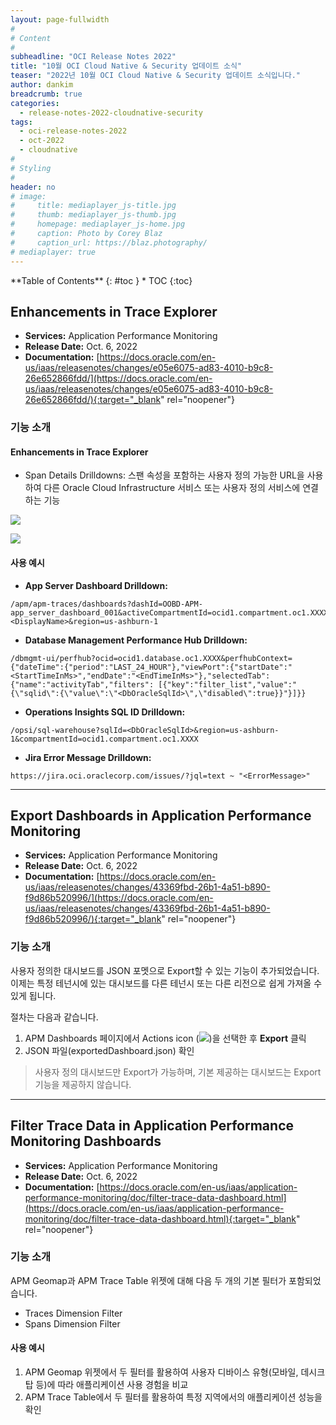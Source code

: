 ```yaml
---
layout: page-fullwidth
#
# Content
#
subheadline: "OCI Release Notes 2022"
title: "10월 OCI Cloud Native & Security 업데이트 소식"
teaser: "2022년 10월 OCI Cloud Native & Security 업데이트 소식입니다."
author: dankim
breadcrumb: true
categories:
  - release-notes-2022-cloudnative-security
tags:
  - oci-release-notes-2022
  - oct-2022
  - cloudnative
#
# Styling
#
header: no
# image:
#     title: mediaplayer_js-title.jpg
#     thumb: mediaplayer_js-thumb.jpg
#     homepage: mediaplayer_js-home.jpg
#     caption: Photo by Corey Blaz
#     caption_url: https://blaz.photography/
# mediaplayer: true
---
```


<div class="panel radius" markdown="1">
**Table of Contents**
{: #toc }
*  TOC
{:toc}
</div>

## Enhancements in Trace Explorer
* **Services:** Application Performance Monitoring
* **Release Date:** Oct. 6, 2022
* **Documentation:** [https://docs.oracle.com/en-us/iaas/releasenotes/changes/e05e6075-ad83-4010-b9c8-26e652866fdd/](https://docs.oracle.com/en-us/iaas/releasenotes/changes/e05e6075-ad83-4010-b9c8-26e652866fdd/){:target="_blank" rel="noopener"} 

### 기능 소개
#### Enhancements in Trace Explorer
* Span Details Drilldowns: 스팬 속성을 포함하는 사용자 정의 가능한 URL을 사용하여 다른 Oracle Cloud Infrastructure 서비스 또는 사용자 정의 서비스에 연결하는 기능

![]({{site.urlblogimg2022_2023}}/assets/img/cloudnative-security/2022/2022-10-30-cloudnative-security-release-notes-1.png)

![]({{site.urlblogimg2022_2023}}/assets/img/cloudnative-security/2022/2022-10-30-cloudnative-security-release-notes-2.png)

#### 사용 예시
* **App Server Dashboard Drilldown:**  
```text
/apm/apm-traces/dashboards?dashId=OOBD-APM-app_server_dashboard_001&activeCompartmentId=ocid1.compartment.oc1.XXXX&dashFilter.apmDomain=ocid1.apmdomain.oc1.XXXX&dashFilter.compartmentId=ocid1.compartment.oc1.XXXX&dashFilter.DisplayName=<DisplayName>&region=us-ashburn-1
```
* **Database Management Performance Hub Drilldown:**
```text
/dbmgmt-ui/perfhub?ocid=ocid1.database.oc1.XXXX&perfhubContext={"dateTime":{"period":"LAST_24_HOUR"},"viewPort":{"startDate":"<StartTimeInMs>","endDate":"<EndTimeInMs>"},"selectedTab":{"name":"activityTab","filters": [{"key":"filter_list","value":"{\"sqlid\":{\"value\":\"<DbOracleSqlId>\",\"disabled\":true}}"}]}}
```
* **Operations Insights SQL ID Drilldown:**
```text
/opsi/sql-warehouse?sqlId=<DbOracleSqlId>&region=us-ashburn-1&compartmentId=ocid1.compartment.oc1.XXXX
```
* **Jira Error Message Drilldown:**
```text
https://jira.oci.oraclecorp.com/issues/?jql=text ~ "<ErrorMessage>"
```
 
---

## Export Dashboards in Application Performance Monitoring
* **Services:** Application Performance Monitoring
* **Release Date:** Oct. 6, 2022
* **Documentation:** [https://docs.oracle.com/en-us/iaas/releasenotes/changes/43369fbd-26b1-4a51-b890-f9d86b520996/](https://docs.oracle.com/en-us/iaas/releasenotes/changes/43369fbd-26b1-4a51-b890-f9d86b520996/){:target="_blank" rel="noopener"} 

### 기능 소개
사용자 정의한 대시보드를 JSON 포멧으로 Export할 수 있는 기능이 추가되었습니다. 이제는 특정 테넌시에 있는 대시보드를 다른 테넌시 또는 다른 리전으로 쉽게 가져올 수 있게 됩니다.

절차는 다음과 같습니다.
1. APM Dashboards 페이지에서 Actions icon (![](https://docs.oracle.com/en-us/iaas/application-performance-monitoring/doc/img/actions.png))을 선택한 후 **Export** 클릭
2. JSON 파일(exportedDashboard.json) 확인

> 사용자 정의 대시보드만 Export가 가능하며, 기본 제공하는 대시보드는 Export 기능을 제공하지 않습니다.

---

## Filter Trace Data in Application Performance Monitoring Dashboards
* **Services:** Application Performance Monitoring
* **Release Date:** Oct. 6, 2022
* **Documentation:** [https://docs.oracle.com/en-us/iaas/application-performance-monitoring/doc/filter-trace-data-dashboard.html](https://docs.oracle.com/en-us/iaas/application-performance-monitoring/doc/filter-trace-data-dashboard.html){:target="_blank" rel="noopener"} 

### 기능 소개
APM Geomap과 APM Trace Table 위젯에 대해 다음 두 개의 기본 필터가 포함되었습니다.

* Traces Dimension Filter
* Spans Dimension Filter

#### 사용 예시
1. APM Geomap 위젯에서 두 필터를 활용하여 사용자 디바이스 유형(모바일, 데시크탑 등)에 따라 애플리케이션 사용 경험을 비교
2. APM Trace Table에서 두 필터를 활용하여 특정 지역에서의 애플리케이션 성능을 확인
